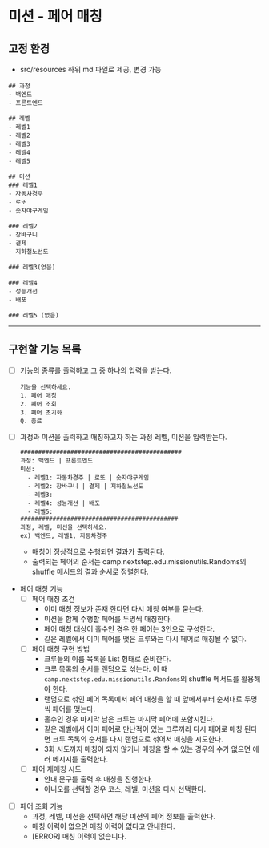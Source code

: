 # 미션 - 페어 매칭

## 고정 환경

- src/resources 하위 md 파일로 제공, 변경 가능

```text
## 과정
- 백엔드
- 프론트엔드

## 레벨
- 레벨1
- 레벨2
- 레벨3
- 레벨4
- 레벨5

## 미션
### 레벨1
- 자동차경주
- 로또
- 숫자야구게임

### 레벨2
- 장바구니
- 결제
- 지하철노선도

### 레벨3(없음)

### 레벨4
- 성능개선
- 배포

### 레벨5 (없음)
```

---

## 구현할 기능 목록

- [ ] 기능의 종류를 출력하고 그 중 하나의 입력을 받는다.
  ```text
  기능을 선택하세요.
  1. 페어 매칭
  2. 페어 조회
  3. 페어 초기화
  Q. 종료
  ```

- [ ] 과정과 미션을 출력하고 매칭하고자 하는 과정 레벨, 미션을 입력받는다.
  ```text
  #############################################
  과정: 백엔드 | 프론트엔드
  미션:
    - 레벨1: 자동차경주 | 로또 | 숫자야구게임
    - 레벨2: 장바구니 | 결제 | 지하철노선도
    - 레벨3: 
    - 레벨4: 성능개선 | 배포
    - 레벨5: 
  ############################################
  과정, 레벨, 미션을 선택하세요.
  ex) 백엔드, 레벨1, 자동차경주
  ```
    - 매칭이 정상적으로 수행되면 결과가 출력된다.
    - 출력되는 페어의 순서는 camp.nextstep.edu.missionutils.Randoms의 shuffle 메서드의 결과 순서로 정렬한다.

- 페어 매칭 기능
    - [ ] 페어 매칭 조건
        - 이미 매칭 정보가 존재 한다면 다시 매칭 여부를 묻는다.  
        - 미션을 함께 수행할 페어를 두명씩 매칭한다.
        - 페어 매칭 대상이 홀수인 경우 한 페어는 3인으로 구성한다.
        - 같은 레벨에서 이미 페어를 맺은 크루와는 다시 페어로 매칭될 수 없다.
    - [ ] 페어 매칭 구현 방법
        - 크루들의 이름 목록을 List<String> 형태로 준비한다.
        - 크루 목록의 순서를 랜덤으로 섞는다. 이 때 `camp.nextstep.edu.missionutils.Randoms`의 shuffle 메서드를 활용해야 한다.
        - 랜덤으로 섞인 페어 목록에서 페어 매칭을 할 때 앞에서부터 순서대로 두명씩 페어를 맺는다.
        - 홀수인 경우 마지막 남은 크루는 마지막 페어에 포함시킨다.
        - 같은 레벨에서 이미 페어로 만난적이 있는 크루끼리 다시 페어로 매칭 된다면 크루 목록의 순서를 다시 랜덤으로 섞어서 매칭을 시도한다.
        - 3회 시도까지 매칭이 되지 않거나 매칭을 할 수 있는 경우의 수가 없으면 에러 메시지를 출력한다.
    - [ ] 페어 재매칭 시도
        - 안내 문구를 출력 후 매칭을 진행한다.
        - 아니오를 선택할 경우 코스, 레벨, 미션을 다시 선택한다.

- [ ] 페어 조회 기능
    - 과정, 레벨, 미션을 선택하면 해당 미션의 페어 정보를 출력한다.
    - 매칭 이력이 없으면 매칭 이력이 없다고 안내한다.
    - [ERROR] 매칭 이력이 없습니다.
